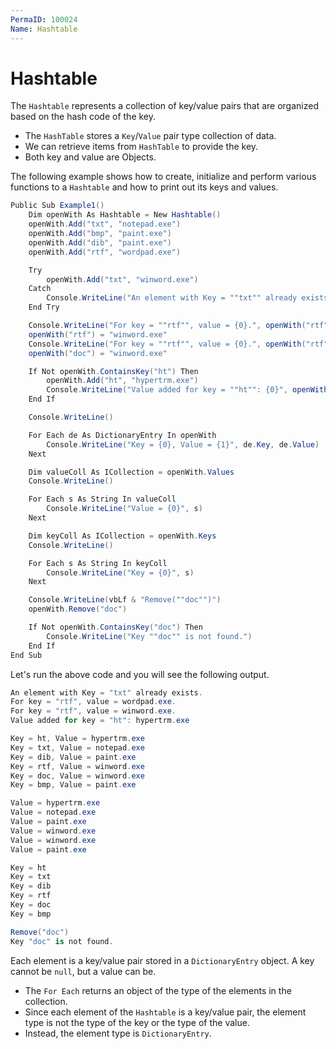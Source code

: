 ```yaml
---
PermaID: 100024
Name: Hashtable
---
```


# Hashtable

The `Hashtable` represents a collection of key/value pairs that are organized based on the hash code of the key.

 - The `HashTable` stores a `Key`/`Value` pair type collection of data. 
 - We can retrieve items from `HashTable` to provide the key. 
 - Both key and value are Objects.

The following example shows how to create, initialize and perform various functions to a `Hashtable` and how to print out its keys and values.

```csharp
Public Sub Example1()
    Dim openWith As Hashtable = New Hashtable()
    openWith.Add("txt", "notepad.exe")
    openWith.Add("bmp", "paint.exe")
    openWith.Add("dib", "paint.exe")
    openWith.Add("rtf", "wordpad.exe")

    Try
        openWith.Add("txt", "winword.exe")
    Catch
        Console.WriteLine("An element with Key = ""txt"" already exists.")
    End Try

    Console.WriteLine("For key = ""rtf"", value = {0}.", openWith("rtf"))
    openWith("rtf") = "winword.exe"
    Console.WriteLine("For key = ""rtf"", value = {0}.", openWith("rtf"))
    openWith("doc") = "winword.exe"

    If Not openWith.ContainsKey("ht") Then
        openWith.Add("ht", "hypertrm.exe")
        Console.WriteLine("Value added for key = ""ht"": {0}", openWith("ht"))
    End If

    Console.WriteLine()

    For Each de As DictionaryEntry In openWith
        Console.WriteLine("Key = {0}, Value = {1}", de.Key, de.Value)
    Next

    Dim valueColl As ICollection = openWith.Values
    Console.WriteLine()

    For Each s As String In valueColl
        Console.WriteLine("Value = {0}", s)
    Next

    Dim keyColl As ICollection = openWith.Keys
    Console.WriteLine()

    For Each s As String In keyColl
        Console.WriteLine("Key = {0}", s)
    Next

    Console.WriteLine(vbLf & "Remove(""doc"")")
    openWith.Remove("doc")

    If Not openWith.ContainsKey("doc") Then
        Console.WriteLine("Key ""doc"" is not found.")
    End If
End Sub
```

Let's run the above code and you will see the following output.

```csharp
An element with Key = "txt" already exists.
For key = "rtf", value = wordpad.exe.
For key = "rtf", value = winword.exe.
Value added for key = "ht": hypertrm.exe

Key = ht, Value = hypertrm.exe
Key = txt, Value = notepad.exe
Key = dib, Value = paint.exe
Key = rtf, Value = winword.exe
Key = doc, Value = winword.exe
Key = bmp, Value = paint.exe

Value = hypertrm.exe
Value = notepad.exe
Value = paint.exe
Value = winword.exe
Value = winword.exe
Value = paint.exe

Key = ht
Key = txt
Key = dib
Key = rtf
Key = doc
Key = bmp

Remove("doc")
Key "doc" is not found.
```

Each element is a key/value pair stored in a `DictionaryEntry` object. A key cannot be `null`, but a value can be.

 - The `For Each` returns an object of the type of the elements in the collection. 
 - Since each element of the `Hashtable` is a key/value pair, the element type is not the type of the key or the type of the value. 
 - Instead, the element type is `DictionaryEntry`.